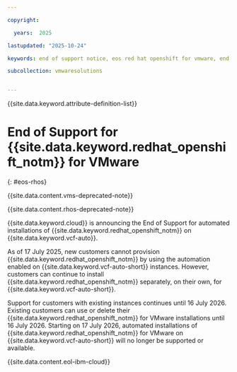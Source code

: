 ```yaml
---

copyright:

  years:  2025

lastupdated: "2025-10-24"

keywords: end of support notice, eos red hat openshift for vmware, end of support red hat openshift for vmware, red hat openshift for vmware deprecated, red hat openshift for vmware support

subcollection: vmwaresolutions


---
```


{{site.data.keyword.attribute-definition-list}}

# End of Support for {{site.data.keyword.redhat_openshift_notm}} for VMware
{: #eos-rhos}

{{site.data.content.vms-deprecated-note}}

{{site.data.content.rhos-deprecated-note}}

{{site.data.keyword.cloud}} is announcing the End of Support for automated installations of {{site.data.keyword.redhat_openshift_notm}} on {{site.data.keyword.vcf-auto}}.

As of 17 July 2025, new customers cannot provision {{site.data.keyword.redhat_openshift_notm}} by using the automation enabled on {{site.data.keyword.vcf-auto-short}} instances. However, customers can continue to install {{site.data.keyword.redhat_openshift_notm}} separately, on their own, for {{site.data.keyword.vcf-auto-short}}.

Support for customers with existing instances continues until 16 July 2026. Existing customers can use or delete their {{site.data.keyword.redhat_openshift_notm}} for VMware installations until 16 July 2026. Starting on 17 July 2026, automated installations of {{site.data.keyword.redhat_openshift_notm}} for VMware on {{site.data.keyword.vcf-auto-short}} will no longer be supported or available.

{{site.data.content.eol-ibm-cloud}}
